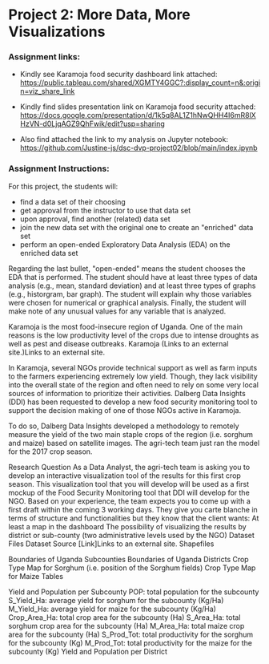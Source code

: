 # Project 2: More Data, More Visualizations

### Assignment links:
* Kindly see Karamoja food security dashboard link attached: https://public.tableau.com/shared/XGMTY4GGC?:display_count=n&:origin=viz_share_link


* Kindly find slides presentation link on Karamoja food security attached: https://docs.google.com/presentation/d/1k5q8AL1Z1hNwQHH4I6mR8lXHzVN-d0LjqAGZ9QhFwik/edit?usp=sharing

* Also find attached the link to my analysis on Jupyter notebook: https://github.com/Justine-js/dsc-dvp-project02/blob/main/index.ipynb

### Assignment Instructions: 
For this project, the students will:
* find a data set of their choosing
* get approval from the instructor to use that data set
* upon approval, find another (related) data set
* join the new data set with the original one to create an "enriched" data set
* perform an open-ended Exploratory Data Analysis (EDA) on the enriched data set

Regarding the last bullet, "open-ended" means the student chooses the EDA that is performed. The student should have at least three types of data analysis (e.g., mean, standard deviation) and at least three types of graphs (e.g., historgram, bar graph). The student will explain why those variables were chosen for numerical or graphical analysis. Finally, the student will make note of any unusual values for any variable that is analyzed.


Karamoja is the most food-insecure region of Uganda. One of the main reasons is the low productivity level of the crops due to intense droughts as well as pest and disease outbreaks. Karamoja (Links to an external site.)Links to an external site.

In Karamoja, several NGOs provide technical support as well as farm inputs to the farmers experiencing extremely low yield. Though, they lack visibility into the overall state of the region and often need to rely on some very local sources of information to prioritize their activities.
Dalberg Data Insights (DDI) has been requested to develop a new food security monitoring tool to support the decision making of one of those NGOs active in Karamoja.

To do so, Dalberg Data Insights developed a methodology to remotely measure the yield of the two main staple crops of the region (i.e. sorghum and maize) based on satellite images. The agri-tech team just ran the model for the 2017 crop season.

Research Question
As a Data Analyst, the agri-tech team is asking you to develop an interactive visualization tool of the results for this first crop season. This visualization tool that you will develop will be used as a first mockup of the Food Security Monitoring tool that DDI will develop for the NGO.
Based on your experience, the team expects you to come up with a first draft within the coming 3 working days. They give you carte blanche in terms of structure and functionalities but they know that the client wants:
At least a map in the dashboard
The possibility of visualizing the results by district or sub-county (two administrative levels used by the NGO)
Dataset Files
Dataset Source [Link]Links to an external site.
Shapefiles

Boundaries of Uganda Subcounties
Boundaries of Uganda Districts
Crop Type Map for Sorghum (i.e. position of the Sorghum fields)
Crop Type Map for Maize
Tables

Yield and Population per Subcounty
POP: total population for the subcounty
S_Yield_Ha: average yield for sorghum for the subcounty (Kg/Ha)
M_Yield_Ha: average yield for maize for the subcounty (Kg/Ha)
Crop_Area_Ha: total crop area for the subcounty (Ha)
S_Area_Ha: total sorghum crop area for the subcounty (Ha)
M_Area_Ha: total maize crop area for the subcounty (Ha)
S_Prod_Tot: total productivity for the sorghum for the subcounty (Kg)
M_Prod_Tot: total productivity for the maize for the subcounty (Kg)
Yield and Population per District